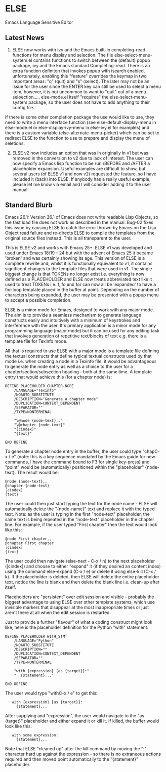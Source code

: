 # ELSE
Emacs Language Sensitive Editor

## Latest News
1. ELSE now works with ivy and the Emacs built-in completing-read functions for menu display and selection. The file else-select-menu-system.el contains functions to switch between the (default) popup package, ivy and the Emacs standard Completing-read. There is an extra function definiton that invokes popup with isearch enabled, unfortunately, enabling this "feature" overrides the keymap in two important areas: "q" (quit) and "s" (select). The later may not be an issue for the user since the ENTER key can still be used to select a menu item, however, it is not uncommon to want to "quit" out of a menu seloection..... else-mode.el itself "requires" the else-select-menu-system package, so the user does not have to add anything to their config file.

If there is some other completion package the use would like to use, they need to write a menu interface function (see else-default-display-menu in else-mode.el or else-display-ivy-menu in else-ivy.el for examples) and there is a custom variable (else-alternate-menu-picker) which can be set to redirect ELSE to the function to use to prepare and display the menu of seletions.

2. ELSE v2 now includes an option that was in originally in v1 but was removed in the conversion to v2 due to lack of interest. The user can now specify a Emacs lisp function to be run /BEFORE and /AFTER a placeholder expansion. Useful examples are difficult to show, but several users (of ELSE v1 and now v2) requested the feature, so I have included it (back) into ELSE. If anybody has a really useful example, please let me know via email and I will consider adding it to the user manual!

## Standard Blurb
Emacs 26.1: Version 26.1 of Emacs does not write readable Lisp Objects, so the fast load file does not work as described in the manual. Bug-02 fixes this issue by causing ELSE to catch the error thrown by Emacs on the Lisp Object read failure and re-directs ELSE to compile the templates from the original source files instead. This is all transparent to the user.

This is ELSE v2 and works with Emacs 25+. ELSE v1 was developed and used under Emacs 18/19 - 24 but with the advent of Emacs 25 it became 'broken' and was certainly showing its age. This version of ELSE is a complete rewrite and, whilst it is functionally equivalent to v1, it contains significent changes to the template files that were used in v1. The single biggest change is that TOKENs no longer exist i.e. everything is now defined as a PLACEHOLDER and ELSE now treats abbreviated text like it used to treat TOKENs i.e. f, fo and for can now all be 'expanded' to have a for-loop template placed in the buffer at point. Depending on the number of characters being expanded, the user may be presented with a popup menu to accept a possible completion.

ELSE is a minor mode for Emacs, designed to work with any major mode. The aim is to provide a seamless mechanism to generate language constructs easily and intuitively with a minimum of keystrokes and interference with the user. It's primary application is a minor mode for any programming language (major mode) but it can be used for any editing task that involves generation of repetitive text/blocks of text e.g. there is a template file for Texinfo mode. 

All that is required to use ELSE with a major mode is a template file defining the textual constructs that define typical textual constructs used by that mode i.e. when creating a node in a Texinfo file, it would be advantageous to generate the node entry as well as a choice to the user for a chapter/section/subsection heading - both at the same time. A template entry that would achieve this (for a chapter node) is:

```
DEFINE PLACEHOLDER CHAPTER-NODE
    /LANGUAGE="Texinfo"
    /NOAUTO_SUBSTITUTE
    /DESCRIPTION="Generate a chapter node"
    /DUPLICATION=CONTEXT_DEPENDENT
    /SEPARATOR=""
    /TYPE=NONTERMINAL
    
    "\@node {node-text},,"
    "\@chapter {node-text}"
    "[cindex]"
    "{text}"

END DEFINE
```

To generate a chapter node entry in the buffer, the user could type "chapC-x / e" (note: this is a key sequence mandated by the Emacs guide for new commands, I have the command bound to F3 for single key-press) and "point" would be (automatically) positioned within the "placeholder" {node-text}. The result would be:

```
@node {node-text},,
@chapter {node-text}
[cindex]
{text}
```

The user could then just start typing the text for the node name - ELSE will automatically delete the "{node-name}" text and replace it with the typed text. Note: as the user is typing in the first "node-text" placeholder, the same text is being repeated in the "node-text" placeholder in the chapter line. For example, if the user typed "First chapter" then the text would look like this:

```
@node First chapter,,
@chapter First chapter
[cindex]
{text}
```

The user could then navigate (else-next - C-x / n) to the next placeholder ([cindex]) and choose to either "expand" it (if they desired an content index) using the command else-expand (C-x / e) or delete it using else-kill (C-x / k). If the placeholder is deleted, then ELSE will delete the entire placeholder text, notice the line is blank and then delete the blank line i.e. clean-up after itself.

Placeholders are "persistent" over edit session and visible - probably the biggest advantage to using ELSE over other template systems, which use invisible markers that disappear at the most inappropriate times or just aren't there at all when the edit session is restarted.

Just to provide a further "flavour" of what a coding construct might look like, here is the placeholder definition for the Python "with" statement:
```
DEFINE PLACEHOLDER WITH_STMT 
    /LANGUAGE="Python" 
    /NOAUTO_SUBSTITUTE 
    /DESCRIPTION=""
    /DUPLICATION=CONTEXT_DEPENDENT 
    /SEPARATOR="" 
    /TYPE=NONTERMINAL 

    "with {expression} [as {target}]:"
    "  {statement}..."

END DEFINE
```
The user would type "withC-x / e" to get this:
```
   with {expression} [as {target}]:
     {statement}...
```
After supplying and "expression", the user would navigate to the "as {target}" placeholder and either expand it or kill it. If killed, the buffer would look like this:
```
   with some_expression:
     {statement}...
```
Note that ELSE "cleaned up" after the kill command by moving the ":" character hard up against the expression - so there is no extraneous actions required and then moved point automatically to the "{statement}" placeholder.

